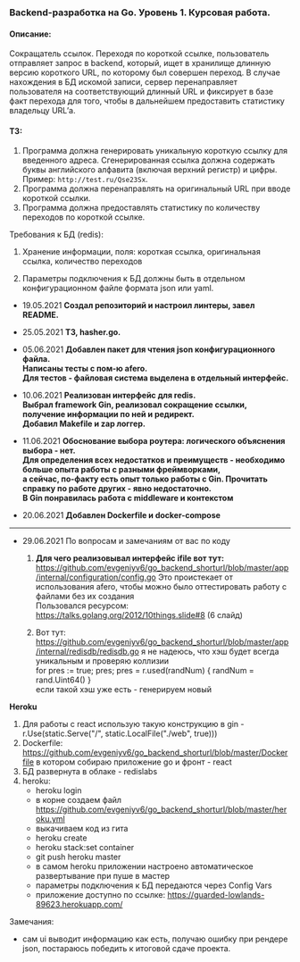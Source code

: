 ### Backend-разработка на Go. Уровень 1. Курсовая работа.
#### Описание:
Сокращатель ссылок. Переходя по короткой ссылке, пользователь отправляет запрос в
backend, который, ищет в хранилище длинную версию короткого URL, по которому был совершен переход. В случае нахождения в БД искомой
записи, сервер перенаправляет пользователя на соответствующий длинный URL и фиксирует в базе
факт перехода для того, чтобы в дальнейшем предоставить статистику владельцу URL’а.

#### ТЗ:
1) Программа должна генерировать уникальную короткую ссылку для введенного адреса.
   Сгенерированная ссылка должна содержать буквы английского алфавита (включая верхний регистр) и цифры.
   Пример: `http://test.ru/Qse23Sx`.
2) Программа должна перенаправлять на оригинальный URL при вводе короткой ссылки.
3) Программа должна предоставлять статистику по количеству переходов по короткой ссылке.

Требования к БД (redis):
1) Хранение информации, поля:
   короткая ссылка, оригинальная ссылка, количество переходов

2) Параметры подключения к БД должны быть в отдельном конфигурационном файле формата json или yaml.

- 19.05.2021 **Создал репозиторий и настроил линтеры, завел README.**
- 25.05.2021 **ТЗ, hasher.go.**
- 05.06.2021 **Добавлен пакет для чтения json конфигурационного файла.**  
             **Написаны тесты с пом-ю afero.**  
             **Для тестов - файловая система выделена в отдельный интерфейс.**  
- 10.06.2021 **Реализован интерфейс для redis.**  
             **Выбрал framework Gin, реализовал сокращение ссылки, получение информации по ней и редирект.**  
             **Добавил Makefile и zap логгер.**
  
- 11.06.2021 **Обоснование выбора роутера: логического объяснения выбора - нет.  
  Для определения всех недостатков и преимуществ - необходимо больше опыта работы с разными фреймворками,  
  а сейчас, по-факту есть опыт только работы с Gin. Прочитать справку по работе других - явно недостаточно.  
  В Gin понравилась работа с middleware и контекстом**
  
- 20.06.2021 **Добавлен Dockerfile и docker-compose**
--------------------------

- 29.06.2021 
По вопросам и замечаниям от вас по коду
  1. **Для чего реализовывал интерфейс ifile вот тут:**
     https://github.com/evgeniyv6/go_backend_shorturl/blob/master/app/internal/configuration/config.go
    Это проистекает от использования afero, чтобы можно было оттестировать работу с файлами без их создания     
    Пользовался ресурсом: https://talks.golang.org/2012/10things.slide#8 (6 слайд)
     
  2. Вот тут: https://github.com/evgeniyv6/go_backend_shorturl/blob/master/app/internal/redisdb/redisdb.go
    я не надеюсь, что хэш будет всегда уникальным и проверяю коллизии<br>
     for pres := true; pres; pres = r.used(randNum) {
     randNum = rand.Uint64()
     }
     <br>если такой хэш уже есть - генерируем новый
     
**Heroku**
1) Для работы с react использую такую конструкцию в gin - r.Use(static.Serve("/", static.LocalFile("./web", true)))
2) Dockerfile: https://github.com/evgeniyv6/go_backend_shorturl/blob/master/Dockerfile
в котором собираю приложение go и фронт - react
3) БД развернута в облаке - redislabs
4) heroku:
   - heroku login
   - в корне создаем файл https://github.com/evgeniyv6/go_backend_shorturl/blob/master/heroku.yml
   - выкачиваем код из гита
   - heroku create
   - heroku stack:set container
   - git push heroku master
   - в самом heroku приложении настроено автоматическое развертывание при пуше в мастер
   - параметры подключения к БД передаются через Config Vars
   - приложение доступно по ссылке: https://guarded-lowlands-89623.herokuapp.com/
    
Замечания: 
- сам ui выводит информацию как есть, получаю ошибку при рендере json, постараюсь победить к итоговой сдаче проекта.
